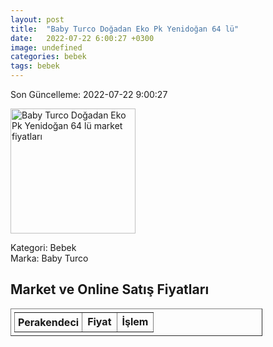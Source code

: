 ```yaml
---
layout: post
title:  "Baby Turco Doğadan Eko Pk Yenidoğan 64 lü"
date:   2022-07-22 6:00:27 +0300
image: undefined
categories: bebek
tags: bebek
---
```


Son Güncelleme: 2022-07-22 9:00:27

<img src="undefined" width="200" alt="Baby Turco Doğadan Eko Pk Yenidoğan 64 lü market fiyatları" />

Kategori: Bebek
<br />
Marka: Baby Turco

<h2>Market ve Online Satış Fiyatları</h2>

<table border="1" style="padding: 5px;width:80%;">
  <tr>
    <td style="padding: 5px;"><strong>Perakendeci</strong></td>
    <td><strong>Fiyat</strong></td>
    <td><strong>İşlem</strong></td>
  </tr>
  
</table>
